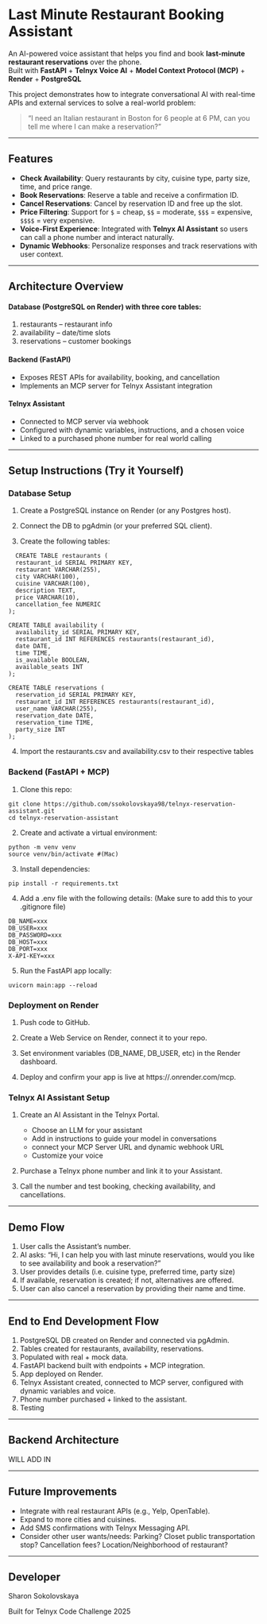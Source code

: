 # Last Minute Restaurant Booking Assistant

An AI-powered voice assistant that helps you find and book **last-minute restaurant reservations** over the phone.  
Built with **FastAPI** + **Telnyx Voice AI** + **Model Context Protocol (MCP)** + **Render** + **PostgreSQL**

This project demonstrates how to integrate conversational AI with real-time APIs and external services to solve a real-world problem:  
> “I need an Italian restaurant in Boston for 6 people at 6 PM, can you tell me where I can make a reservation?”

---

## Features
- **Check Availability**: Query restaurants by city, cuisine type, party size, time, and price range.  
- **Book Reservations**: Reserve a table and receive a confirmation ID.  
- **Cancel Reservations**: Cancel by reservation ID and free up the slot.  
- **Price Filtering**: Support for `$` = cheap, `$$` = moderate, `$$$` = expensive, `$$$$` = very expensive.  
- **Voice-First Experience**: Integrated with **Telnyx AI Assistant** so users can call a phone number and interact naturally.  
- **Dynamic Webhooks**: Personalize responses and track reservations with user context.

---

## Architecture Overview

#### **Database** (PostgreSQL on Render)  with three core tables:

1. restaurants – restaurant info
2. availability – date/time slots
3. reservations – customer bookings

#### **Backend** (FastAPI)  

- Exposes REST APIs for availability, booking, and cancellation
- Implements an MCP server for Telnyx Assistant integration

#### **Telnyx Assistant**

- Connected to MCP server via webhook
- Configured with dynamic variables, instructions, and a chosen voice
- Linked to a purchased phone number for real world calling

---

## Setup Instructions (Try it Yourself)

### Database Setup

1. Create a PostgreSQL instance on Render (or any Postgres host).

2. Connect the DB to pgAdmin (or your preferred SQL client).

3. Create the following tables:

```
  CREATE TABLE restaurants (
  restaurant_id SERIAL PRIMARY KEY,
  restaurant VARCHAR(255),
  city VARCHAR(100),
  cuisine VARCHAR(100),
  description TEXT,
  price VARCHAR(10),
  cancellation_fee NUMERIC
);
```

```
CREATE TABLE availability (
  availability_id SERIAL PRIMARY KEY,
  restaurant_id INT REFERENCES restaurants(restaurant_id),
  date DATE,
  time TIME,
  is_available BOOLEAN,
  available_seats INT
);
```

```
CREATE TABLE reservations (
  reservation_id SERIAL PRIMARY KEY,
  restaurant_id INT REFERENCES restaurants(restaurant_id),
  user_name VARCHAR(255),
  reservation_date DATE,
  reservation_time TIME,
  party_size INT
);
```

4. Import the restaurants.csv and availability.csv to their respective tables

### Backend (FastAPI + MCP)

1. Clone this repo:

```
git clone https://github.com/ssokolovskaya98/telnyx-reservation-assistant.git
cd telnyx-reservation-assistant
```

2. Create and activate a virtual environment:
   
```
python -m venv venv
source venv/bin/activate #(Mac)
```

3. Install dependencies:

```
pip install -r requirements.txt
```

4. Add a .env file with the following details: (Make sure to add this to your .gitignore file)

```
DB_NAME=xxx
DB_USER=xxx
DB_PASSWORD=xxx
DB_HOST=xxx
DB_PORT=xxx
X-API-KEY=xxx
```

5. Run the FastAPI app locally:

```
uvicorn main:app --reload
```

### Deployment on Render

1. Push code to GitHub.

2. Create a Web Service on Render, connect it to your repo.

3. Set environment variables (DB_NAME, DB_USER, etc) in the Render dashboard.

4. Deploy and confirm your app is live at https://<your-service>.onrender.com/mcp.

### Telnyx AI Assistant Setup

1. Create an AI Assistant in the Telnyx Portal.

   - Choose an LLM for your assistant
   - Add in instructions to guide your model in conversations
   - connect your MCP Server URL and dynamic webhook URL
   - Customize your voice
   
2. Purchase a Telnyx phone number and link it to your Assistant.

3. Call the number and test booking, checking availability, and cancellations.

---

## Demo Flow

1. User calls the Assistant’s number.
2. AI asks: “Hi, I can help you with last minute reservations, would you like to see availability and book a reservation?”
3. User provides details (i.e. cuisine type, preferred time, party size)
4. If available, reservation is created; if not, alternatives are offered.
5. User can also cancel a reservation by providing their name and time.

---

## End to End Development Flow

1. PostgreSQL DB created on Render and connected via pgAdmin.
2. Tables created for restaurants, availability, reservations.
3. Populated with real + mock data.
4. FastAPI backend built with endpoints + MCP integration.
5. App deployed on Render.
6. Telnyx Assistant created, connected to MCP server, configured with dynamic variables and voice.
7. Phone number purchased + linked to the assistant.
8. Testing

---

## Backend Architecture

WILL ADD IN

---

## Future Improvements

- Integrate with real restaurant APIs (e.g., Yelp, OpenTable).
- Expand to more cities and cuisines.
- Add SMS confirmations with Telnyx Messaging API.
- Consider other user wants/needs: Parking? Closet public transportation stop? Cancellation fees? Location/Neighborhood of restaurant?

---

## Developer

Sharon Sokolovskaya 

Built for Telnyx Code Challenge 2025

